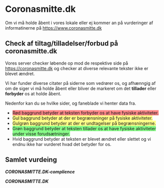 # Coronasmitte.dk

Om vi må holde åbent i vores lokale eller ej kommer an på vurderinger af informatinerne på https://www.coronasmitte.dk

## Check af tiltag/tilladelser/forbud på coronasmitte.dk

Vores server checker løbende op mod de respektive side på https://coronasmitte.dk og checker at diverse relevante tekster ikke er blevet ændret.

Vi har funder diverse citater på siderne som vedrører os, og afhænngig af om de siger vi må holde åbent eller bliver de markeret om det **tillader** eller **forbyder** os at holde åbent.

Nedenfor kan du se hvilke sider, og faneblade vi henter data fra.
 
 * <span style='background:#ff8888'>Rød baggrund betyder at teksten forbyder os at have fysiske aktiviteter.</span>
 * <span style='background:#ffff88'>Gul baggrund betyder at der er begrænsninger på fysiske aktiviteter.</span>
 * <span style='background:#ffff88'>Gulgrøn baggrund betyder at der er undtagelser på begrænsningerne.</span>
 * <span style='background:#88ff88'>Grøn baggrund betyder at teksten tillader os at have fysiske aktiviteter under visse forudsætninger.</span>
 * <span style='background:white'>Hvid baggrund betyder at teksten er blevet ændret eller slettet og vi endnu ikke har vurderet hvad det betyder for os.</span>

## Samlet vurdeing
*****CORONASMITTE.DK-complience*****

*****CORONASMITTE.DK*****
